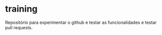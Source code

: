 # training

Repositório para experimentar o github e testar as funcionalidades e testar pull requests.
